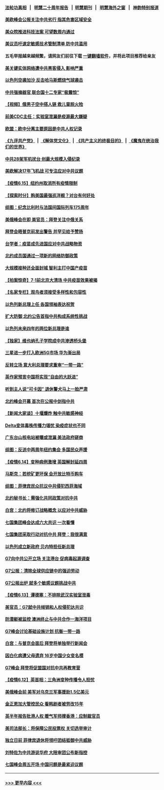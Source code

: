 #### [法轮功真相](https://github.com/gfw-breaker/truth/blob/master/README.md?t=0) &nbsp;&nbsp;|&nbsp;&nbsp; [明慧二十周年报告](https://github.com/gfw-breaker/mh-reports/blob/master/README.md?t=0) &nbsp;&nbsp;|&nbsp;&nbsp;[明慧期刊](https://github.com/gfw-breaker/mh-qikan) &nbsp;&nbsp;|&nbsp;&nbsp; [明慧海外之窗](https://github.com/gfw-breaker/mh-news/blob/master/README.md?t=0) &nbsp;&nbsp;|&nbsp;&nbsp; [神韵特别报道](https://github.com/gfw-breaker/mh-news/blob/master/shenyun.md?t=0)
#### [美欧峰会公报关注中共劣行 指其危害区域安全](../pages/nsc418/n13025656.md?t=06161851) 
#### [美众院推进科技法案 可望数周内通过](../pages/nsc418/n13025350.md?t=06161851) 
#### [美议员吁速定敏感技术管制清单 防中共滥用](../pages/nsc418/n13024937.md?t=06161851) 
#### 五毛举报越来越频繁，请网友们前往下载 [一键翻墙软件](https://github.com/gfw-breaker/ssr-accounts)，并将此项目推荐给亲友
#### [美关键实体网络遭中共黑客侵入 影响严重](../pages/nsc418/n13024625.md?t=06161851) 
#### [以色列空袭加沙 反击哈马斯燃烧气球袭击](../pages/nsc418/n13024718.md?t=06161851) 
#### [中共强摘器官 联合国十二专家“极震惊”](../pages/nsc418/n13024313.md?t=06161851) 
#### [【视频】俄男子空中搭人链 救儿童脱火险](../pages/nsc418/n13024084.md?t=06161851) 
#### [前美CDC主任：实验室泄漏是疫源最大嫌疑](../pages/nsc418/n13024130.md?t=06161851) 
#### [欧盟：欧中分离主要原因是中共人权记录](../pages/nsc418/n13023933.md?t=06161851) 
#### [《九评共产党》](https://github.com/begood0513/9ping.md/blob/master/README.md) &nbsp;|&nbsp; [《解体党文化》](../../../../jtdwh.md/blob/master/README.md)  &nbsp;|&nbsp; [《共产主义的终极目的》](../../../../gczydzjmd.md/blob/master/README.md) &nbsp;|&nbsp; [《魔鬼在统治我们的世界》](../../../../mgztzwmdsj.md/blob/master/README.md) 
#### [中共28架军机扰台 创最大规模入侵纪录](../pages/nsc418/n13023780.md?t=06161851) 
#### [美欧解决17年飞机战 可专注应对中共议题](../pages/nsc418/n13023516.md?t=06161851) 
#### [【疫情6.15】纽约州取消所有疫情限制](../pages/nsc418/n13023125.md?t=06161851) 
#### [【探索时分】购美国最强巡洋舰？对台有何好处](../pages/nsc418/n13021908.md?t=06161851) 
#### [组图：纪念比利时与法国间国际列车175周年](../pages/nsc418/n13022917.md?t=06161851) 
#### [美俄峰会在即 美官员：拜登关注中俄关系](../pages/nsc418/n13022891.md?t=06161851) 
#### [拜登会晤普京前发出警告 并罕见给予赞扬](../pages/nsc418/n13022468.md?t=06161851) 
#### [台学者：疫苗成先进国应对中共战略物资](../pages/nsc418/n13022441.md?t=06161851) 
#### [北约成员国通过一项新的网络防御政策](../pages/nsc418/n13022233.md?t=06161851) 
#### [大规模接种还全面封城 智利主打中国产疫苗](../pages/nsc418/n13022053.md?t=06161851) 
#### [【拍案惊奇】7‧1前北京大清场 中共疫苗效果被揭](../pages/nsc418/n13020472.md?t=06161851) 
#### [【名家专栏】观鸟者须接受多样性和包容性](../pages/nsc418/n13021151.md?t=06161851) 
#### [以色列新总理上任 各国领袖表达祝贺](../pages/nsc418/n13021838.md?t=06161851) 
#### [扩大防御 北约公告首指中共构成系统性挑战](../pages/nsc418/n13021758.md?t=06161851) 
#### [以色列未来四年的两位新总理是谁](../pages/nsc418/n13021459.md?t=06161851) 
#### [【独家】维也纳孔子学院成中共渗透桥头堡](../pages/nsc418/n12990081.md?t=06161851) 
#### [三星进一步打入欧洲5G市场 华为渐出局](../pages/nsc418/n13021536.md?t=06161851) 
#### [反转立场 意大利总理要求重审“一带一路”](../pages/nsc418/n13021413.md?t=06161851) 
#### [英作家预言中国将实现“自由的大跃进”](../pages/nsc418/n13021279.md?t=06161851) 
#### [听到主人说“可卡因” 退休警犬马上一脸严肃](../pages/nsc418/n13020801.md?t=06161851) 
#### [北约峰会开幕 首次在公报中剑指中共](../pages/nsc418/n13021423.md?t=06161851) 
#### [【新闻大家谈】十堰爆炸 触中共敏感神经](../pages/nsc418/n13021116.md?t=06161851) 
#### [Delta变体毒株传播力堪忧 染疫症状也不同](../pages/nsc418/n13021222.md?t=06161851) 
#### [广东台山核电站被曝或泄漏 美法政府磋商](../pages/nsc418/n13021195.md?t=06161851) 
#### [组图：反送中两周年纽约集会 多国民众声援](../pages/nsc418/n13020943.md?t=06161851) 
#### [【疫情6.14】变种病例激增 英国解封延四周](../pages/nsc418/n13020806.md?t=06161851) 
#### [马斯克：若挖矿更环保 会开放比特币购车](../pages/nsc418/n13020807.md?t=06161851) 
#### [组图：菲律宾民众抗议中共侵犯西菲海域](../pages/nsc418/n13020731.md?t=06161851) 
#### [北约秘书长：需强化共同政策对抗中共](../pages/nsc418/n13020371.md?t=06161851) 
#### [白宫：北约将修订战略概念 以应对中共威胁](../pages/nsc418/n13020216.md?t=06161851) 
#### [七国集团峰会达成六大共识 一次看懂](../pages/nsc418/n13019857.md?t=06161851) 
#### [七国集团采取行动对抗中共 拜登：我很满意](../pages/nsc418/n13019732.md?t=06161851) 
#### [以色列成立新政府 贝内特担任新总理](../pages/nsc418/n13019788.md?t=06161851) 
#### [G7向中共公开立场 关注港台 促病毒起源调查](../pages/nsc418/n13019759.md?t=06161851) 
#### [G7公报：清除全球供应链中的强迫劳动](../pages/nsc418/n13019695.md?t=06161851) 
#### [G7公报出炉 就多个敏感议题挑战中共](../pages/nsc418/n13019389.md?t=06161851) 
#### [【疫情6.13】谭德塞：不排除武汉实验室泄毒](../pages/nsc418/n13019005.md?t=06161851) 
#### [美官员：G7就中共倾销和人权侵犯达共识](../pages/nsc418/n13018231.md?t=06161851) 
#### [防潜艇被监控 澳洲终止与中共合作一海洋项目](../pages/nsc418/n13018180.md?t=06161851) 
#### [G7峰会讨论基础设施计划 抗衡一带一路](../pages/nsc418/n13017810.md?t=06161851) 
#### [白宫：与普京会面后 拜登将单独举行新闻会](../pages/nsc418/n13018084.md?t=06161851) 
#### [因白化病遭父母遗弃 16岁中国少女变名模](../pages/nsc418/n13016937.md?t=06161851) 
#### [G7峰会 拜登将促盟国对抗中共再教育营](../pages/nsc418/n13017649.md?t=06161851) 
#### [【疫情6.12】英首相：三角洲变种传播令人担忧](../pages/nsc418/n13017379.md?t=06161851) 
#### [美俄峰会前 美军对乌克兰军事援助1.5亿美元](../pages/nsc418/n13017229.md?t=06161851) 
#### [金正恩加大管控民众 看韩剧者被劳改15年](../pages/nsc418/n13016920.md?t=06161851) 
#### [英半年报告批港人权 暖气军师撑香港：应制裁官员](../pages/nsc418/n13017025.md?t=06161851) 
#### [美司法部长：将保障公民投票权 关切选举审计](../pages/nsc418/n13016874.md?t=06161851) 
#### [独立日前 菲律宾退休将领吁团结抵御中共威胁](../pages/nsc418/n13016402.md?t=06161851) 
#### [刘特佐为中共游说华府 大陪审团公布新指控](../pages/nsc418/n13015936.md?t=06161851) 
#### [七国峰会周五开场 中国问题是最紧迫议题](../pages/nsc418/n13016362.md?t=06161851) 

----
#### [ >>> 更早内容 <<< ](../indexes/nsc418-earlier.md)
